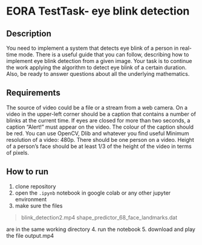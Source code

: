 # EORA TestTask- eye blink detection

## Description
You need to implement a system that detects eye blink of a person in real-time mode. There is a useful guide that you can follow, describing how to implement eye blink detection from a given image. Your task is to continue the work applying the algorithm to detect eye blink of a certain duration. Also, be ready to answer questions about all the underlying mathematics.  

## Requirements
The source of video could be a file or a stream from a web camera.
On a video in the upper-left corner should be a caption that contains a number of blinks at the current time.
If eyes are closed for more than two seconds, a caption “Alert!” must appear on the video. The colour of the caption should be red.
You can use OpenCV, Dlib and whatever you find useful
Minimum resolution of a video: 480p.
There should be one person on a video. Height of a person’s face should be at least 1/3 of the height of the video in terms of pixels.  

## How to run
1. clone repository
2. open the ```.ipynb``` notebook in google colab or any other jupyter environment
3. make sure the files
> blink_detection2.mp4
> shape_predictor_68_face_landmarks.dat

are in the same working directory
4. run the notebook
5. download and play the file output.mp4
